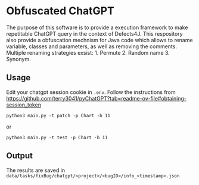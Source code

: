 # Obfuscated ChatGPT

The purpose of this software is to provide a execution framework to make repetitable ChatGPT query in the context of Defects4J.
This respository also provide a obfuscation mechnism for Java code which allows to rename variable, classes and parameters, as well as removing the comments.
Multiple renaming strategies exsist: 1. Permute 2. Random name 3. Synonym.

## Usage

Edit your chatgpt session cookie in `.env`. Follow the instructions from https://github.com/terry3041/pyChatGPT?tab=readme-ov-file#obtaining-session_token

```
python3 main.py -t patch -p Chart -b 11
```

or 

```
python3 main.py -t test -p Chart -b 11
```

## Output

The results are saved in `data/tasks/fixBug/chatgpt/<project>/<bugID>/info_<timestamp>.json`